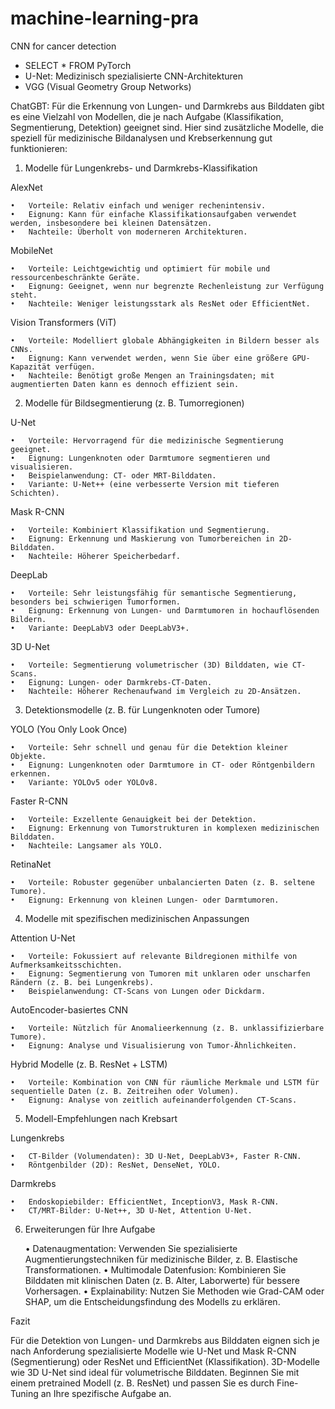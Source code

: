 # machine-learning-pra
CNN for cancer detection

- SELECT * FROM PyTorch
- U-Net: Medizinisch spezialisierte CNN-Architekturen
- VGG (Visual Geometry Group Networks)


ChatGBT:
Für die Erkennung von Lungen- und Darmkrebs aus Bilddaten gibt es eine Vielzahl von Modellen, die je nach Aufgabe (Klassifikation, Segmentierung, Detektion) geeignet sind. Hier sind zusätzliche Modelle, die speziell für medizinische Bildanalysen und Krebserkennung gut funktionieren:

1. Modelle für Lungenkrebs- und Darmkrebs-Klassifikation

AlexNet

	•	Vorteile: Relativ einfach und weniger rechenintensiv.
	•	Eignung: Kann für einfache Klassifikationsaufgaben verwendet werden, insbesondere bei kleinen Datensätzen.
	•	Nachteile: Überholt von moderneren Architekturen.

MobileNet

	•	Vorteile: Leichtgewichtig und optimiert für mobile und ressourcenbeschränkte Geräte.
	•	Eignung: Geeignet, wenn nur begrenzte Rechenleistung zur Verfügung steht.
	•	Nachteile: Weniger leistungsstark als ResNet oder EfficientNet.

Vision Transformers (ViT)

	•	Vorteile: Modelliert globale Abhängigkeiten in Bildern besser als CNNs.
	•	Eignung: Kann verwendet werden, wenn Sie über eine größere GPU-Kapazität verfügen.
	•	Nachteile: Benötigt große Mengen an Trainingsdaten; mit augmentierten Daten kann es dennoch effizient sein.

2. Modelle für Bildsegmentierung (z. B. Tumorregionen)

U-Net

	•	Vorteile: Hervorragend für die medizinische Segmentierung geeignet.
	•	Eignung: Lungenknoten oder Darmtumore segmentieren und visualisieren.
	•	Beispielanwendung: CT- oder MRT-Bilddaten.
	•	Variante: U-Net++ (eine verbesserte Version mit tieferen Schichten).

Mask R-CNN

	•	Vorteile: Kombiniert Klassifikation und Segmentierung.
	•	Eignung: Erkennung und Maskierung von Tumorbereichen in 2D-Bilddaten.
	•	Nachteile: Höherer Speicherbedarf.

DeepLab

	•	Vorteile: Sehr leistungsfähig für semantische Segmentierung, besonders bei schwierigen Tumorformen.
	•	Eignung: Erkennung von Lungen- und Darmtumoren in hochauflösenden Bildern.
	•	Variante: DeepLabV3 oder DeepLabV3+.

3D U-Net

	•	Vorteile: Segmentierung volumetrischer (3D) Bilddaten, wie CT-Scans.
	•	Eignung: Lungen- oder Darmkrebs-CT-Daten.
	•	Nachteile: Höherer Rechenaufwand im Vergleich zu 2D-Ansätzen.

3. Detektionsmodelle (z. B. für Lungenknoten oder Tumore)

YOLO (You Only Look Once)

	•	Vorteile: Sehr schnell und genau für die Detektion kleiner Objekte.
	•	Eignung: Lungenknoten oder Darmtumore in CT- oder Röntgenbildern erkennen.
	•	Variante: YOLOv5 oder YOLOv8.

Faster R-CNN

	•	Vorteile: Exzellente Genauigkeit bei der Detektion.
	•	Eignung: Erkennung von Tumorstrukturen in komplexen medizinischen Bilddaten.
	•	Nachteile: Langsamer als YOLO.

RetinaNet

	•	Vorteile: Robuster gegenüber unbalancierten Daten (z. B. seltene Tumore).
	•	Eignung: Erkennung von kleinen Lungen- oder Darmtumoren.

4. Modelle mit spezifischen medizinischen Anpassungen

Attention U-Net

	•	Vorteile: Fokussiert auf relevante Bildregionen mithilfe von Aufmerksamkeitsschichten.
	•	Eignung: Segmentierung von Tumoren mit unklaren oder unscharfen Rändern (z. B. bei Lungenkrebs).
	•	Beispielanwendung: CT-Scans von Lungen oder Dickdarm.

AutoEncoder-basiertes CNN

	•	Vorteile: Nützlich für Anomalieerkennung (z. B. unklassifizierbare Tumore).
	•	Eignung: Analyse und Visualisierung von Tumor-Ähnlichkeiten.

Hybrid Modelle (z. B. ResNet + LSTM)

	•	Vorteile: Kombination von CNN für räumliche Merkmale und LSTM für sequentielle Daten (z. B. Zeitreihen oder Volumen).
	•	Eignung: Analyse von zeitlich aufeinanderfolgenden CT-Scans.

5. Modell-Empfehlungen nach Krebsart

Lungenkrebs

	•	CT-Bilder (Volumendaten): 3D U-Net, DeepLabV3+, Faster R-CNN.
	•	Röntgenbilder (2D): ResNet, DenseNet, YOLO.

Darmkrebs

	•	Endoskopiebilder: EfficientNet, InceptionV3, Mask R-CNN.
	•	CT/MRT-Bilder: U-Net++, 3D U-Net, Attention U-Net.

6. Erweiterungen für Ihre Aufgabe

	•	Datenaugmentation: Verwenden Sie spezialisierte Augmentierungstechniken für medizinische Bilder, z. B. Elastische Transformationen.
	•	Multimodale Datenfusion: Kombinieren Sie Bilddaten mit klinischen Daten (z. B. Alter, Laborwerte) für bessere Vorhersagen.
	•	Explainability: Nutzen Sie Methoden wie Grad-CAM oder SHAP, um die Entscheidungsfindung des Modells zu erklären.

Fazit

Für die Detektion von Lungen- und Darmkrebs aus Bilddaten eignen sich je nach Anforderung spezialisierte Modelle wie U-Net und Mask R-CNN (Segmentierung) oder ResNet und EfficientNet (Klassifikation). 3D-Modelle wie 3D U-Net sind ideal für volumetrische Bilddaten. Beginnen Sie mit einem pretrained Modell (z. B. ResNet) und passen Sie es durch Fine-Tuning an Ihre spezifische Aufgabe an.


